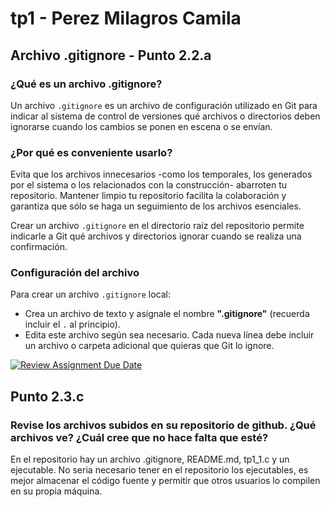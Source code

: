 # tp1 - Perez Milagros Camila 
## Archivo .gitignore - Punto 2.2.a

### ¿Qué es un archivo .gitignore?

Un archivo  `.gitignore`  es un archivo de configuración utilizado en Git para indicar al sistema de control de versiones qué archivos o directorios deben ignorarse cuando los cambios se ponen en escena o se envían.

### ¿Por qué es conveniente usarlo?

Evita que los archivos innecesarios -como los temporales, los generados por el sistema o los relacionados con la construcción- abarroten tu repositorio. Mantener limpio tu repositorio facilita la colaboración y garantiza que sólo se haga un seguimiento de los archivos esenciales.

Crear un archivo `.gitignore` en el directorio raíz del repositorio permite indicarle a Git qué archivos y directorios ignorar cuando se realiza una confirmación.

### Configuración del archivo

Para crear un archivo `.gitignore` local:
- Crea un archivo de texto y asígnale el nombre **".gitignore"** (recuerda incluir el `.` al principio). 
- Edita este archivo según sea necesario. Cada nueva línea debe incluir un archivo o carpeta adicional que quieras que Git lo ignore.

[![Review Assignment Due Date](https://classroom.github.com/assets/deadline-readme-button-22041afd0340ce965d47ae6ef1cefeee28c7c493a6346c4f15d667ab976d596c.svg)](https://classroom.github.com/a/kl-E8VQf)


## Punto 2.3.c

### Revise los archivos subidos en su repositorio de github. ¿Qué archivos ve? ¿Cuál cree que no hace falta que esté?

En el repositorio hay un archivo .gitignore, README.md, tp1_1.c y un ejecutable. No seria necesario tener en el repositorio los ejecutables, es mejor almacenar el código fuente y permitir que otros usuarios lo compilen en su propia máquina.